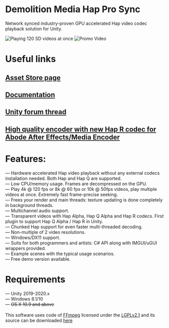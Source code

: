 # Demolition Media Hap Pro Sync

Network synced industry-proven GPU accelerated Hap video codec playback solution for Unity.<br>

![Playing 120 SD videos at once](https://dl.dropboxusercontent.com/s/b2mtso0zza3qq9r/hap_multiple_videos.png "")
![Promo Video](https://www.youtube.com/watch?v=8MRP-jgj8KA&feature=emb_logo)

# Useful links
## [Asset Store page](http://u3d.as/2KgC)
## [Documentation](https://docs.google.com/document/d/1p0n1moSTBEaannk-kJMdyh6gGQRvIqLtbG-3I-NII9w/edit?usp=sharing)
## [Unity forum thread](https://forum.unity3d.com/threads/released-demolition-media-hap-multi-platform-8k-60fps-gpu-video-playback.456068/)
## [High quality encoder with new Hap R codec for Abode After Effects/Media Encoder](https://jokyohapencoder.com/)



# Features:
— Hardware accelerated Hap video playback without any external codecs installation needed. Both Hap and Hap Q are supported.<br>
— Low CPU/memory usage. Frames are decompressed on the GPU.<br>
— Play 4k @ 120 fps or 8k @ 60 fps or 10k @ 50fps videos, play multiple videos at once. Extremely fast frame-precise seeking.<br>
— Frees your render and main threads: texture updating is done completely in background threads.<br>
— Multichannel audio support.<br>
— Transparent videos with Hap Alpha, Hap Q Alpha and Hap R codecs. First plugin to support Hap Q Alpha / Hap R in Unity.<br>
— Chunked Hap support for even faster multi-threaded decoding.<br>
— Non-multiple of 2 video resolutions. <br>
— Windows/DX11 support. <br>
— Suits for both programmers and artists: C# API along with IMGUI/uGUI wrappers provided.<br>
— Example scenes with the typical usage scenarios.<br>
— Free demo version available.<br>

# Requirements
— Unity 2019-2020.x<br>
— Windows 8.1/10<br>
— ~~OS X 10.9 and above~~<br>
<br>
This software uses code of <a href=http://ffmpeg.org>FFmpeg</a> licensed under the <a href=http://www.gnu.org/licenses/old-licenses/lgpl-2.1.html>LGPLv2.1</a> and its source can be downloaded <a href=https://github.com/DemolitionStudios/FFmpeg>here</a>
